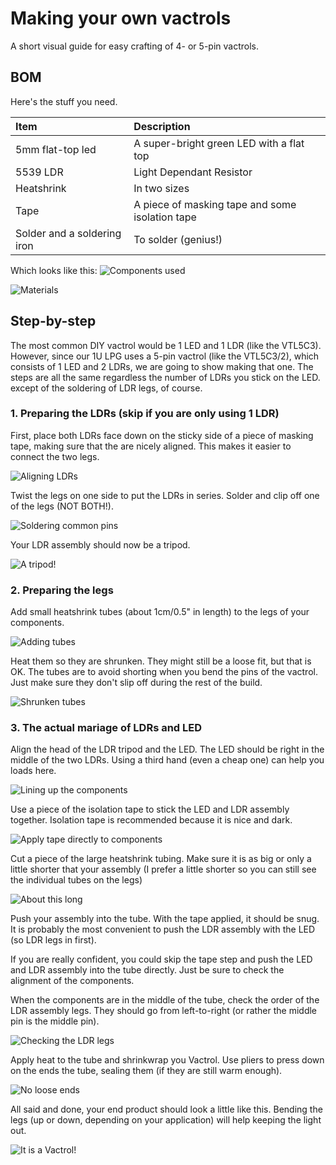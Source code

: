 # Making your own vactrols

A short visual guide for easy crafting of 4- or 5-pin vactrols.

## BOM

Here's the stuff you need.

| Item | Description |
| :----- | :---------- |
| 5mm flat-top led | A super-bright green LED with a flat top |
| 5539 LDR | Light Dependant Resistor |
| Heatshrink | In two sizes |
| Tape | A piece of masking tape and some isolation tape |
| Solder and a soldering iron | To solder (genius!) |

Which looks like this:
![Components used](images/makingVactrols_01.jpg)

![Materials](images/makingVactrols_02.jpg)

## Step-by-step
The most common DIY vactrol would be 1 LED and 1 LDR (like the VTL5C3). However, since our 1U LPG uses a 5-pin vactrol (like the VTL5C3/2), which consists of 1 LED and 2 LDRs, we are going to show making that one. The steps are all the same regardless the number of LDRs you stick on the LED. except of the soldering of LDR legs, of course.

### 1. Preparing the LDRs (skip if you are only using 1 LDR)
First, place both LDRs face down on the sticky side of a piece of masking tape, making sure that the are nicely aligned. This makes it easier to connect the two legs.

![Aligning LDRs](images/makingVactrols_03.jpg)

Twist the legs on one side to put the LDRs in series. Solder and clip off one of the legs (NOT BOTH!).

![Soldering common pins](images/makingVactrols_04.jpg)

Your LDR assembly should now be a tripod.

![A tripod!](images/makingVactrols_05.jpg)

### 2. Preparing the legs

Add small heatshrink tubes (about 1cm/0.5" in length) to the legs of your components.

![Adding tubes](images/makingVactrols_06.jpg)

Heat them so they are shrunken. They might still be a loose fit, but that is OK. The tubes are to avoid shorting when you bend the pins of the vactrol. Just make sure they don't slip off during the rest of the build.

![Shrunken tubes](images/makingVactrols_07.jpg)

### 3. The actual mariage of LDRs and LED

Align the head of the LDR tripod and the LED. The LED should be right in the middle of the two LDRs. Using a third hand (even a cheap one) can help you loads here.

![Lining up the components](images/makingVactrols_08.jpg)

Use a piece of the isolation tape to stick the LED and LDR assembly together. Isolation tape is recommended because it is nice and dark.

![Apply tape directly to components](images/makingVactrols_09.jpg)

Cut a piece of the large heatshrink tubing. Make sure it is as big or only a little shorter that your assembly (I prefer a little shorter so you can still see the individual tubes on the legs)

![About this long](images/makingVactrols_10.jpg)

Push your assembly into the tube. With the tape applied, it should be snug. It is probably the most convenient to push the LDR assembly with the LED (so LDR legs in first).

If you are really confident, you could skip the tape step and push the LED and LDR assembly into the tube directly. Just be sure to check the alignment of the components.

When the components are in the middle of the tube, check the order of the LDR assembly legs. They should go from left-to-right (or rather the middle pin is the middle pin).

![Checking the LDR legs](images/makingVactrols_11.jpg)

Apply heat to the tube and shrinkwrap you Vactrol. Use pliers to press down on the ends the tube, sealing them (if they are still warm enough).

![No loose ends](images/makingVactrols_12.jpg)

All said and done, your end product should look a little like this. Bending the legs (up or down, depending on your application) will help keeping the light out.

![It is a Vactrol!](images/makingVactrols_13.jpg)
